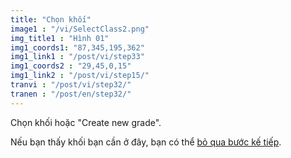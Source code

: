 ```yaml
---
title: "Chọn khối"
image1 : "/vi/SelectClass2.png"
img_title1 : "Hình 01"
img1_coords1: "87,345,195,362"
img1_link1 : "/post/vi/step33"
img1_coords2 : "29,45,0,15"
img1_link2 : "/post/vi/step15/"
tranvi : "/post/vi/step32/"
tranen : "/post/en/step32/"
---
```


Chọn khối hoặc "Create new grade".

Nếu bạn thấy khối bạn cần ở đây, bạn có thể <a href="https://vhminhquan.github.io/guide/step34/">bỏ qua bước kế tiếp</a>.